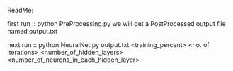 ReadMe:

first run :: python PreProcessing.py <InputData>
	we will get a PostProcessed output file named output.txt

next run ::  python NeuralNet.py output.txt <training_percent> <no. of iterations> <number_of_hidden_layers> <number_of_neurons_in_each_hidden_layer>
